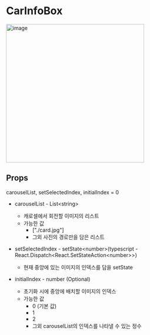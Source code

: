 # CarInfoBox

<img width="375" alt="image" src="https://github.com/softeerbootcamp-3rd/Team4-HansalChai/assets/37495809/bdf61b24-f27a-49ed-9b14-b0f27805c932">

## Props
carouselList, setSelectedIndex, initialIndex = 0
- carouselList - List\<string\>
  - 캐로셀에서 회전할 이미지의 리스트
  - 가능한 값
    - ["./card.jpg"]
    - 그외 사진의 경로만을 담은 리스트

- setSelectedIndex - setState\<number\>(typescript - React.Dispatch\<React.SetStateAction\<number\>\>)
  - 현재 중앙에 있는 이미지의 인덱스를 담을 setState

- initialIndex - number (Optional)

  - 초기화 시에 중앙에 배치할 이미지의 인덱스
  - 가능한 값
    - 0 (기본 값)
    - 1
    - 2
    - 그외 carouselList의 인덱스를 나타낼 수 있는 정수